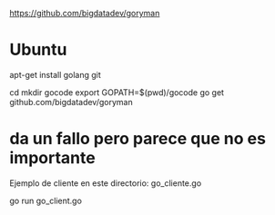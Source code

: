 https://github.com/bigdatadev/goryman

# Ubuntu
apt-get install golang git

cd
mkdir gocode
export GOPATH=$(pwd)/gocode
go get github.com/bigdatadev/goryman
  # da un fallo pero parece que no es importante

Ejemplo de cliente en este directorio: go_cliente.go

go run go_client.go
